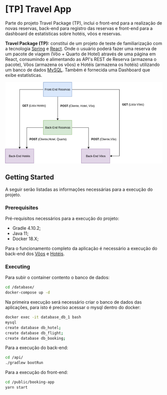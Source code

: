 # [TP] Travel App

Parte do projeto Travel Package (TP), inclui o front-end para a realização de novas reservas, back-end para registro das reservas e front-end para a dashboard de estatísticas sobre hotéis, vôos e reservas.

**Travel Package (TP):** constitui de um projeto de teste de familiarização com a tecnologia [Spring](https://spring.io/) e [React](https://reactjs.org/). Onde o usuário poderá fazer uma reserva de um pacote de viagem (Vôo + Quarto de Hotel) através de uma página em React, consumindo e alimentando as API's REST de Reserva (armazena o pacote), Vôos (armazena os vôos) e Hotéis (armazena os hotéis) utilizando um banco de dados [MySQL](https://www.mysql.com/). Também é fornecida uma Dashboard  que exibe estatísticas.



![diagram](./diagram.png)

## Getting Started

A seguir serão listadas as informações necessárias para a execução do projeto.

### Prerequisites

Pré-requisitos necessários para a execução do projeto:

- Gradle 4.10.2;
- Java 11;
- Docker 18.X;

Para o funcionamento completo da aplicação é necessário a execução do back-end dos [Vôos](https://github.com/Davidsksilva/Flight-Rest) e [Hotéis](https://github.com/Davidsksilva/Hotel-Rest).

### Executing

Para subir o container contento o banco de dados:

```bash
cd /database/
docker-compose up -d
```

Na primeira execução será necessário criar o banco de dados das aplicações, para isto é preciso acessar o mysql dentro do docker:

```bash
docker exec -it database_db_1 bash
mysql
create database db_hotel;
create database db_flight;
create database db_booking;
```

Para a execução do back-end:

```bash
cd /api/
./gradlew bootRun
```

Para a execução do front-end:

```bash
cd /public/booking-app
yarn start
```

